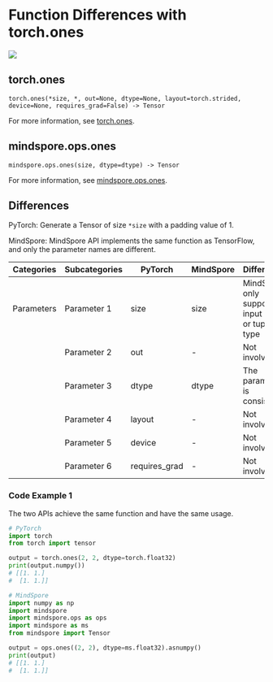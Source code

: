 # Function Differences with torch.ones

<a href="https://gitee.com/mindspore/docs/blob/master/docs/mindspore/source_en/note/api_mapping/pytorch_diff/ones.md" target="_blank"><img src="https://mindspore-website.obs.cn-north-4.myhuaweicloud.com/website-images/master/resource/_static/logo_source_en.png"></a>

## torch.ones

```text
torch.ones(*size, *, out=None, dtype=None, layout=torch.strided, device=None, requires_grad=False) -> Tensor
```

For more information, see [torch.ones](https://pytorch.org/docs/1.8.1/generated/torch.ones.html).

## mindspore.ops.ones

```text
mindspore.ops.ones(size, dtype=dtype) -> Tensor
```

For more information,
see [mindspore.ops.ones](https://mindspore.cn/docs/en/master/api_python/ops/mindspore.ops.ones.html).

## Differences

PyTorch: Generate a Tensor of size `*size` with a padding value of 1.

MindSpore: MindSpore API implements the same function as TensorFlow, and only the parameter names are different.

| Categories | Subcategories | PyTorch       | MindSpore | Difference                                         |
|------------|---------------|---------------|-----------|----------------------------------------------------|
| Parameters | Parameter 1   | size          | size      | MindSpore only supports input of int or tuple type |
|            | Parameter 2   | out           | -         | Not involved                                       |
|            | Parameter 3   | dtype         | dtype     | The parameter is consistent                        |
|            | Parameter 4   | layout        | -         | Not involved                                       |
|            | Parameter 5   | device        | -         | Not involved                                       |
|            | Parameter 6   | requires_grad | -         | Not involved                                       |

### Code Example 1

The two APIs achieve the same function and have the same usage.

```python
# PyTorch
import torch
from torch import tensor

output = torch.ones(2, 2, dtype=torch.float32)
print(output.numpy())
# [[1. 1.]
#  [1. 1.]]

# MindSpore
import numpy as np
import mindspore
import mindspore.ops as ops
import mindspore as ms
from mindspore import Tensor

output = ops.ones((2, 2), dtype=ms.float32).asnumpy()
print(output)
# [[1. 1.]
#  [1. 1.]]
```
